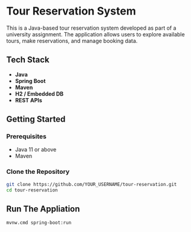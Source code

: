 # Tour Reservation System

This is a Java-based tour reservation system developed as part of a university assignment. The application allows users to explore available tours, make reservations, and manage booking data.

##  Tech Stack

- **Java**
- **Spring Boot**
- **Maven**
- **H2 / Embedded DB**
- **REST APIs**

## Getting Started

### Prerequisites

- Java 11 or above
- Maven

### Clone the Repository

```bash
git clone https://github.com/YOUR_USERNAME/tour-reservation.git
cd tour-reservation
```

## Run The Appliation
```bash
mvnw.cmd spring-boot:run
```
